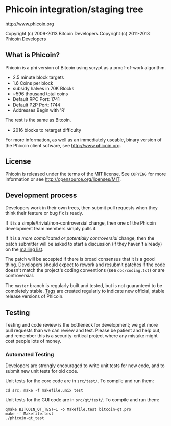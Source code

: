 Phicoin integration/staging tree
================================

http://www.phicoin.org

Copyright (c) 2009-2013 Bitcoin Developers
Copyright (c) 2011-2013 Phicoin Developers

What is Phicoin?
----------------

Phicoin is a phi version of Bitcoin using scrypt as a proof-of-work algorithm.
 - 2.5 minute block targets
 - 1.6 Coins per block
 - subsidy halves in 70K Blocks
 - ~596 thousand total coins
 - Default RPC Port: 1741
 - Default P2P Port: 1744
 - Addresses Begin with 'R'

The rest is the same as Bitcoin.
 - 2016 blocks to retarget difficulty

For more information, as well as an immediately useable, binary version of
the Phicoin client sofware, see http://www.phicoin.org.

License
-------

Phicoin is released under the terms of the MIT license. See `COPYING` for more
information or see http://opensource.org/licenses/MIT.

Development process
-------------------

Developers work in their own trees, then submit pull requests when they think
their feature or bug fix is ready.

If it is a simple/trivial/non-controversial change, then one of the Phicoin
development team members simply pulls it.

If it is a *more complicated or potentially controversial* change, then the patch
submitter will be asked to start a discussion (if they haven't already) on the
[mailing list](http://sourceforge.net/mailarchive/forum.php?forum_name=bitcoin-development).

The patch will be accepted if there is broad consensus that it is a good thing.
Developers should expect to rework and resubmit patches if the code doesn't
match the project's coding conventions (see `doc/coding.txt`) or are
controversial.

The `master` branch is regularly built and tested, but is not guaranteed to be
completely stable. [Tags](https://github.com/bitcoin/bitcoin/tags) are created
regularly to indicate new official, stable release versions of Phicoin.

Testing
-------

Testing and code review is the bottleneck for development; we get more pull
requests than we can review and test. Please be patient and help out, and
remember this is a security-critical project where any mistake might cost people
lots of money.

### Automated Testing

Developers are strongly encouraged to write unit tests for new code, and to
submit new unit tests for old code.

Unit tests for the core code are in `src/test/`. To compile and run them:

    cd src; make -f makefile.unix test

Unit tests for the GUI code are in `src/qt/test/`. To compile and run them:

    qmake BITCOIN_QT_TEST=1 -o Makefile.test bitcoin-qt.pro
    make -f Makefile.test
    ./phicoin-qt_test

